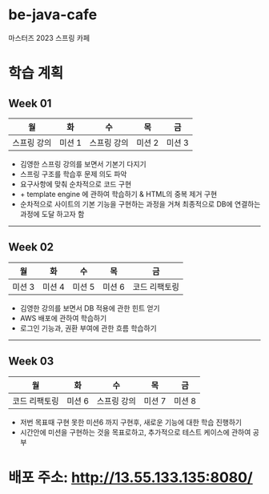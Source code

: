 # be-java-cafe

마스터즈 2023 스프링 카페

# 학습 계획

## Week 01

| 월      | 화    | 수      | 목    | 금    |
|--------|------|--------|------|------|
| 스프링 강의 | 미션 1 | 스프링 강의 | 미션 2 | 미션 3 |

- 김영한 스프링 강의를 보면서 기본기 다지기
- 스프링 구조를 학습후 문제 의도 파악
- 요구사항에 맞춰 순차적으로 코드 구현
- \+ template engine 에 관하여 학습하기 & HTML의 중복 제거 구현
- 순차적으로 사이트의 기본 기능을 구현하는 과정을 거쳐 최종적으로 DB에 연결하는 과정에 도달 하고자 함

---

## Week 02

| 월    | 화    | 수    | 목    | 금       |
|------|------|------|------|---------|
| 미션 3 | 미션 4 | 미션 5 | 미션 6 | 코드 리팩토링 |

- 김영한 강의를 보면서 DB 적용에 관한 힌트 얻기
- AWS 배포에 관하여 학습하기
- 로그인 기능과, 권환 부여에 관한 흐름 학습하기

---

## Week 03

| 월       | 화    | 수      | 목    | 금    |
|---------|------|--------|------|------|
| 코드 리팩토링 | 미션 6 | 스프링 강의 | 미션 7 | 미션 8 |

- 저번 목표때 구현 못한 미션6 까지 구현후, 새로운 기능에 대한 학습 진행하기
- 시간안에 미션을 구현하는 것을 목표로하고, 추가적으로 테스트 케이스에 관하여 공부


# 배포 주소: http://13.55.133.135:8080/